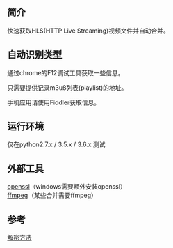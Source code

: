 ## 简介

快速获取HLS(HTTP Live Streaming)视频文件并自动合并。

## 自动识别类型

通过chrome的F12调试工具获取一些信息。  

只需要提供记录m3u8列表(playlist)的地址。  

手机应用请使用Fiddler获取信息。

## 运行环境

仅在python2.7.x / 3.5.x / 3.6.x 测试

## 外部工具
[openssl](http://slproweb.com/products/Win32OpenSSL.html)（windows需要额外安装openssl）  
[ffmpeg](http://ffmpeg.org/download.html)（某些合并需要ffmpeg）

## 参考
[解密方法](https://www.tuicool.com/articles/eiIZrm6)
